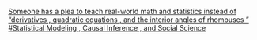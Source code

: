[Someone has a plea to teach real-world math and statistics instead of “derivatives , quadratic equations , and the interior angles of rhombuses ”   #Statistical Modeling , Causal Inference , and Social Science](https://qi.tc/qi/112303)